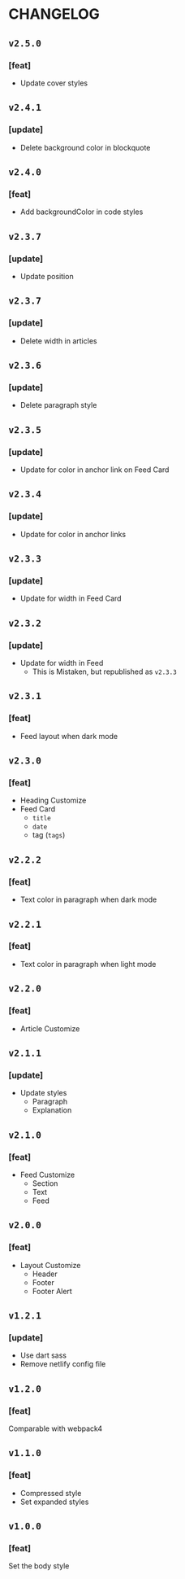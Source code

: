 # CHANGELOG

## `v2.5.0`

### [feat]
- Update cover styles

## `v2.4.1`

### [update]
- Delete background color in blockquote

## `v2.4.0`

### [feat]
- Add backgroundColor in code styles

## `v2.3.7`

### [update]
- Update position

## `v2.3.7`

### [update]
- Delete width in articles

## `v2.3.6`

### [update]
- Delete paragraph style

## `v2.3.5`

### [update]
- Update for color in anchor link on Feed Card

## `v2.3.4`

### [update]
- Update for color in anchor links

## `v2.3.3`

### [update]
- Update for width in Feed Card

## `v2.3.2`

### [update]
- Update for width in Feed
   - This is Mistaken, but republished as `v2.3.3`

## `v2.3.1`

### [feat]
- Feed layout when dark mode

## `v2.3.0`

### [feat]
- Heading Customize
- Feed Card
  - `title`
  - `date`
  - tag (`tags`)

## `v2.2.2`

### [feat]
- Text color in paragraph when dark mode

## `v2.2.1`

### [feat]
- Text color in paragraph when light mode

## `v2.2.0`

### [feat]
- Article Customize

## `v2.1.1`

### [update]
- Update styles
  - Paragraph
  - Explanation

## `v2.1.0`

### [feat]
- Feed Customize
  - Section
  - Text
  - Feed

## `v2.0.0`

### [feat]
- Layout Customize
  - Header
  - Footer
  - Footer Alert

## `v1.2.1`

### [update]
- Use dart sass
- Remove netlify config file

## `v1.2.0`

### [feat]
Comparable with webpack4

## `v1.1.0`

### [feat]
- Compressed style
- Set expanded styles

## `v1.0.0`

### [feat]
Set the body style
